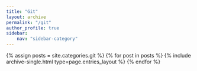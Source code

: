 ```yaml
---
title: "Git"
layout: archive
permalink: "/git"
author_profile: true
sidebar:
    nav: "sidebar-category"
---
```



{% assign posts = site.categories.git %}
{% for post in posts %} {% include archive-single.html type=page.entries_layout %} {% endfor %}